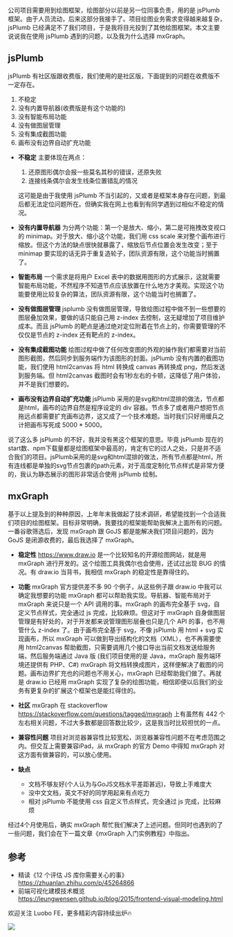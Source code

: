 公司项目需要用到绘图框架，绘图部分以前是另一位同事负责，用的是 jsPlumb 框架。由于人员流动，后来这部分我接手了。项目绘图业务需求变得越来越复杂，jsPlumb 已经满足不了我们项目，于是我将目光投到了其他绘图框架。本文主要说说我在使用 jsPlumb 遇到的问题，以及我为什么选择 mxGraph。

## jsPlumb
jsPlumb 有社区版跟收费版，我们使用的是社区版，下面提到的问题在收费版不一定存在。

1. 不稳定
1. 没有内置导航器(收费版是有这个功能的)
1. 没有智能布局功能
1. 没有做图层管理
1. 没有集成截图功能
1. 画布没有边界自动扩充功能

- **不稳定**
  主要体现在两点：
  1. 还原图形偶尔会报一些莫名其秒的错误，还原失败
  2. 连接线条偶尔会发生线条位置错乱的情况
  
  这可能是由于我使用 jsPlumb 不当引起的，又或者是框架本身存在问题，到最后都无法定位问题所在。但确实我在网上也看到有同学遇到过相似不稳定的情况。

- **没有内置导航器**
  为分两个功能：第一个是放大、缩小，第二是可拖拽改变视口的 minimap。对于放大、缩小这个功能，我们用 css scale 来对整个画布进行缩放。但这个方法的缺点很快就暴露了，缩放后节点位置会发生改变；至于 minimap 要实现的话无异于重复造轮子，团队资源有限，这个功能当时搁置了。

- **智能布局**
  一个需求是将用户 Excel 表中的数据用图形的方式展示，这就需要智能布局功能，不然程序不知道节点应该放置在什么地方才美观。实现这个功能要使用比较复杂的算法，团队资源有限，这个功能当时也搁置了。

- **没有做图层管理**
  jsplumb 没有做图层管理，导致绘图过程中做不到一些想要的图层叠加效果，要做的话只能自己用 z-index 去控制，这无疑增加了项目维护成本。而且 jsPlumb 的靶点是通过绝对定位附着在节点上的，你需要管理的不仅仅是节点的 z-index 还有靶点的 z-index。

- **没有集成截图功能**
  绘图过程中做了任何改变图的外观的操作我们都需要对当前图形截图，然后同步到服务端作为该图形的封面。jsPlumb 没有内置的截图功能，我们使用 html2canvas 将 html 转换成 canvas 再转换成 png，然后发送到服务端。但 html2canvas 截图时会有1秒左右的卡顿，这降低了用户体验，并不是我们想要的。

- **画布没有边界自动扩充功能**
  jsPlumb 采用的是svg和html混排的做法，节点都是html，画布的边界自然是程序设定的 div 容器。节点多了或者用户想把节点拖远点都需要扩充画布边界，这又成了一个技术难题。当时我们只好用缓兵之计把画布写死成 5000 * 5000。
	

说了这么多 jsPlumb 的不好，我并没有黑这个框架的意思。毕竟 jsPlumb 现在的 start数、npm下载量都是绘图框架中最高的，肯定有它的过人之处，只是并不适合我们的项目。jsPlumb采用的是svg和html混排的做法，所有节点都是html，所有连线都是单独的svg节点包裹的path元素，对于高度定制化节点样式是非常方便的，我认为静态展示的图形非常适合使用 jsPlumb 绘制。

## mxGraph
基于以上提及到的种种原因，上年年末我做起了技术调研，希望能找到一个合适我们项目的绘图框架。目标非常明确，我要找的框架能帮助我解决上面所有的问题。一番谷歌筛选后，发现 mxGraph 跟 GoJS 都是能解决我们项目问题的，因为 GoJS 是闭源收费的，最后我选择了 mxGraph。

- **稳定性**
  https://www.draw.io 是一个比较知名的开源绘图网站，就是用 mxGraph 进行开发的。这个绘图工具我偶尔也会使用，还试过出现 BUG 的情况。有 draw.io 当背书，我相信 mxGraph 的稳定性是靠得住的。

- **功能**
  mxGraph 官方提供差不多 90 个例子，从这些例子跟 draw.io 中我可以确定我想要的功能 mxGraph 都可以帮助我实现。导航器、智能布局对于 mxGraph 来说只是一个 API 调用的事。mxGraph 的画布完全基于 svg，自定义节点样式，完全通过 js 完成，比较麻烦。但这对于 mxGraph 自身做图层管理是有好处的，对于开发都来说管理图形层叠也只是几个 API 的事，也不用管什么 z-index 了。由于画布完全基于 svg，不像 jsPlumb 用 html + svg 实现画布，所以 mxGraph 可以做到导出结构化的文档（XML），也不再需要使用 html2canvas 帮助截图，只需要调用几个接口导出当前文档发送给服务端，然后服务端通过 Java 版 (我们项目使用的是 Java，mxGraph 服务端环境还提供有 PHP、C#) mxGraph 将文档转换成图片，这样便解决了截图的问题。画布边界扩充也的问题也不用关心，mxGraph 已经帮助我们做了。再就是 draw.io 已经用 mxGraph 实现了复杂的绘图功能，相信即便以后我们的业务有更复杂的扩展这个框架也是能扛得住的。

- **社区**
  mxGraph 在 stackoverflow https://stackoverflow.com/questions/tagged/mxgraph 上有虽然有 442 个左右相关问题，不过大多数都是回答数比较少，这是我当时比较担忧的一点。

- **兼容性问题**
  项目对浏览器兼容性比较宽松，浏览器兼容性问题不在考虑范围之内。但交互上需要兼容iPad，从 mxGraph 的官方 Demo 中得知 mxGraph 对这方面有做兼容的，可以放心使用。

- **缺点**
  - 文档不够友好(个人认为与GoJS文档水平差距甚远)，导致上手难度大
  - 没中文文档，英文不好的同学用起来有点吃力
  - 相对 jsPlumb 不能使用 css 自定义节点样式，完全通过 js 完成，比较麻烦

经过4个月使用后，确实 mxGraph 帮忙我们解决了上述问题。但同时也遇到的了一些问题，我们会在下一篇文章《mxGraph 入门实例教程》中指出。

## 参考
- 精读《12 个评估 JS 库你需要关心的事》https://zhuanlan.zhihu.com/p/45264866
- 前端可视化建模技术概览 https://leungwensen.github.io/blog/2015/frontend-visual-modeling.html

<section class="custom-bottom">
  欢迎关注 Luobo FE，更多精彩内容持续出炉🔥
</section>

![](/images/common/qrcode.jpg)

